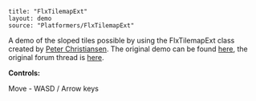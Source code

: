 ```
title: "FlxTilemapExt"
layout: demo
source: "Platformers/FlxTilemapExt"
```

A demo of the sloped tiles possible by using the FlxTilemapExt class created by&nbsp;[Peter Christiansen](https://github.com/TheTurnipMaster). The original demo can be found [here](https://github.com/TheTurnipMaster/SlopeDemo), the original forum thread is [here](http://forums.flixel.org/index.php?topic=5460.0).

**Controls:**

Move - WASD / Arrow keys